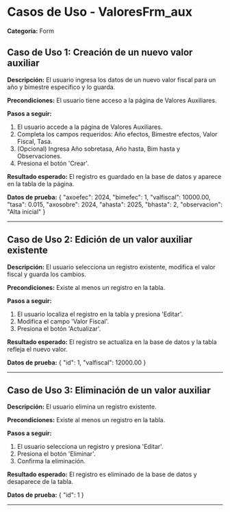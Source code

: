 # Casos de Uso - ValoresFrm_aux

**Categoría:** Form

## Caso de Uso 1: Creación de un nuevo valor auxiliar

**Descripción:** El usuario ingresa los datos de un nuevo valor fiscal para un año y bimestre específico y lo guarda.

**Precondiciones:**
El usuario tiene acceso a la página de Valores Auxiliares.

**Pasos a seguir:**
1. El usuario accede a la página de Valores Auxiliares.
2. Completa los campos requeridos: Año efectos, Bimestre efectos, Valor Fiscal, Tasa.
3. (Opcional) Ingresa Año sobretasa, Año hasta, Bim hasta y Observaciones.
4. Presiona el botón 'Crear'.

**Resultado esperado:**
El registro es guardado en la base de datos y aparece en la tabla de la página.

**Datos de prueba:**
{ "axoefec": 2024, "bimefec": 1, "valfiscal": 10000.00, "tasa": 0.015, "axosobre": 2024, "ahasta": 2025, "bhasta": 2, "observacion": "Alta inicial" }

---

## Caso de Uso 2: Edición de un valor auxiliar existente

**Descripción:** El usuario selecciona un registro existente, modifica el valor fiscal y guarda los cambios.

**Precondiciones:**
Existe al menos un registro en la tabla.

**Pasos a seguir:**
1. El usuario localiza el registro en la tabla y presiona 'Editar'.
2. Modifica el campo 'Valor Fiscal'.
3. Presiona el botón 'Actualizar'.

**Resultado esperado:**
El registro se actualiza en la base de datos y la tabla refleja el nuevo valor.

**Datos de prueba:**
{ "id": 1, "valfiscal": 12000.00 }

---

## Caso de Uso 3: Eliminación de un valor auxiliar

**Descripción:** El usuario elimina un registro existente.

**Precondiciones:**
Existe al menos un registro en la tabla.

**Pasos a seguir:**
1. El usuario selecciona un registro y presiona 'Editar'.
2. Presiona el botón 'Eliminar'.
3. Confirma la eliminación.

**Resultado esperado:**
El registro es eliminado de la base de datos y desaparece de la tabla.

**Datos de prueba:**
{ "id": 1 }

---

